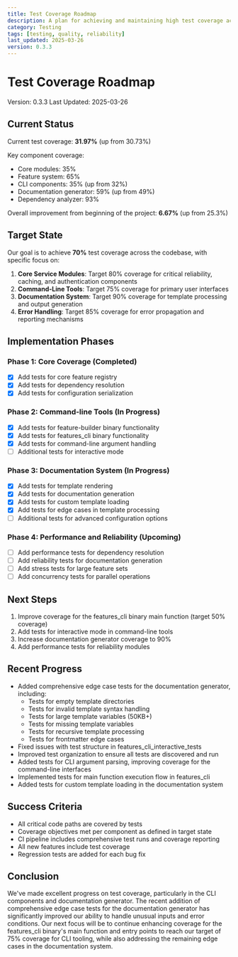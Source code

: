 ```yaml
---
title: Test Coverage Roadmap
description: A plan for achieving and maintaining high test coverage across the Navius application
category: Testing
tags: [testing, quality, reliability]
last_updated: 2025-03-26
version: 0.3.3
---
```


# Test Coverage Roadmap

Version: 0.3.3
Last Updated: 2025-03-26

## Current Status

Current test coverage: **31.97%** (up from 30.73%)

Key component coverage:
- Core modules: 35%
- Feature system: 65%
- CLI components: 35% (up from 32%)
- Documentation generator: 59% (up from 49%)  
- Dependency analyzer: 93% 

Overall improvement from beginning of the project: **6.67%** (up from 25.3%)

## Target State

Our goal is to achieve **70%** test coverage across the codebase, with specific focus on:

1. **Core Service Modules**: Target 80% coverage for critical reliability, caching, and authentication components
2. **Command-Line Tools**: Target 75% coverage for primary user interfaces
3. **Documentation System**: Target 90% coverage for template processing and output generation
4. **Error Handling**: Target 85% coverage for error propagation and reporting mechanisms

## Implementation Phases

### Phase 1: Core Coverage (Completed)
- [x] Add tests for core feature registry
- [x] Add tests for dependency resolution
- [x] Add tests for configuration serialization

### Phase 2: Command-line Tools (In Progress)
- [x] Add tests for feature-builder binary functionality
- [x] Add tests for features_cli binary functionality
- [x] Add tests for command-line argument handling
- [ ] Additional tests for interactive mode

### Phase 3: Documentation System (In Progress)
- [x] Add tests for template rendering
- [x] Add tests for documentation generation
- [x] Add tests for custom template loading
- [x] Add tests for edge cases in template processing
- [ ] Additional tests for advanced configuration options

### Phase 4: Performance and Reliability (Upcoming)
- [ ] Add performance tests for dependency resolution
- [ ] Add reliability tests for documentation generation
- [ ] Add stress tests for large feature sets
- [ ] Add concurrency tests for parallel operations

## Next Steps

1. Improve coverage for the features_cli binary main function (target 50% coverage)
2. Add tests for interactive mode in command-line tools
3. Increase documentation generator coverage to 90%
4. Add performance tests for reliability modules

## Recent Progress

- Added comprehensive edge case tests for the documentation generator, including:
  - Tests for empty template directories
  - Tests for invalid template syntax handling
  - Tests for large template variables (50KB+)
  - Tests for missing template variables
  - Tests for recursive template processing
  - Tests for frontmatter edge cases
- Fixed issues with test structure in features_cli_interactive_tests
- Improved test organization to ensure all tests are discovered and run
- Added tests for CLI argument parsing, improving coverage for the command-line interfaces
- Implemented tests for main function execution flow in features_cli
- Added tests for custom template loading in the documentation system

## Success Criteria

- All critical code paths are covered by tests
- Coverage objectives met per component as defined in target state
- CI pipeline includes comprehensive test runs and coverage reporting
- All new features include test coverage
- Regression tests are added for each bug fix

## Conclusion

We've made excellent progress on test coverage, particularly in the CLI components and documentation generator. The recent addition of comprehensive edge case tests for the documentation generator has significantly improved our ability to handle unusual inputs and error conditions. Our next focus will be to continue enhancing coverage for the features_cli binary's main function and entry points to reach our target of 75% coverage for CLI tooling, while also addressing the remaining edge cases in the documentation system. 